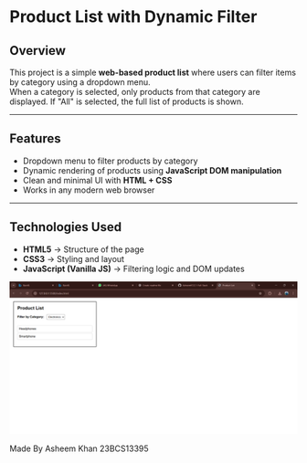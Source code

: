# Product List with Dynamic Filter

## Overview
This project is a simple **web-based product list** where users can filter items by category using a dropdown menu.  
When a category is selected, only products from that category are displayed. If "All" is selected, the full list of products is shown.

---

## Features
- Dropdown menu to filter products by category  
- Dynamic rendering of products using **JavaScript DOM manipulation**  
- Clean and minimal UI with **HTML + CSS**  
- Works in any modern web browser  

---

## Technologies Used
- **HTML5** → Structure of the page  
- **CSS3** → Styling and layout  
- **JavaScript (Vanilla JS)** → Filtering logic and DOM updates  

![Product List Example](Lists.png)

Made By Asheem Khan 23BCS13395
